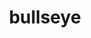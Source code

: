 ---
title: bullseye
unicode_regular: \ea6e
unicode_bold: \ea6d
unicode_solid: \ea6f
unicode_brand: 
---